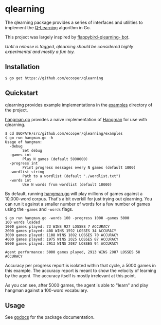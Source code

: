 # qlearning

The qlearning package provides a series of interfaces and utilities to implement
the [Q-Learning](https://en.wikipedia.org/wiki/Q-learning) algorithm in
Go.

This project was largely inspired by [flappybird-qlearning-
bot](https://github.com/chncyhn/flappybird-qlearning-bot).

*Until a release is tagged, qlearning should be considered highly
experimental and mostly a fun toy.*

## Installation

```shell
$ go get https://github.com/ecooper/qlearning
```

## Quickstart

qlearning provides example implementations in the [examples](examples/)
directory of the project.

[hangman.go](examples/hangman.go) provides a naive implementation of
[Hangman](https://en.wikipedia.org/wiki/Hangman_(game)) for use with
qlearning.

```shell
$ cd $GOPATH/src/github.com/ecooper/qlearning/examples
$ go run hangman.go -h
Usage of hangman:
  -debug
        Set debug
  -games int
        Play N games (default 5000000)
  -progress int
        Print progress messages every N games (default 1000)
  -wordlist string
        Path to a wordlist (default "./wordlist.txt")
  -words int
        Use N words from wordlist (default 10000)
```

By default, running [hangman.go](examples/hangman.go) will play millions
of games against a 10,000-word corpus. That's a bit overkill for just
trying out qlearning. You can run it against a smaller number of words
for a few number of games using the `-games` and `-words` flags.

```shell
$ go run hangman.go -words 100 -progress 1000 -games 5000
100 words loaded
1000 games played: 73 WINS 927 LOSSES 7 ACCURACY
2000 games played: 408 WINS 1592 LOSSES 34 ACCURACY
3000 games played: 1108 WINS 1892 LOSSES 70 ACCURACY
4000 games played: 1975 WINS 2025 LOSSES 87 ACCURACY
5000 games played: 2913 WINS 2087 LOSSES 94 ACCURACY

Agent performance: 5000 games played, 2913 WINS 2087 LOSSES 58 ACCURACY
```

Accuracy per progress report is isolated within that cycle, a 5000 games
in this example. The accuracy report is meant to show the velocity of
learning by the agent. The accuracy itself is mostly irrelevant at this
point.

As you can see, after 5000 games, the agent is able to "learn" and play
hangman against a 100-word vocabulary.

## Usage

See [godocs](https://godoc.org/github.com/ecooper/qlearning) for the
package documentation.
